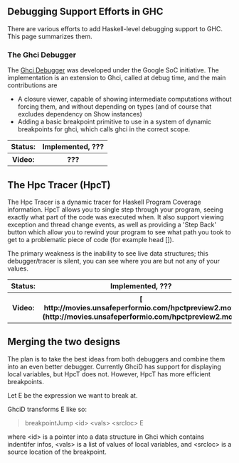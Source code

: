 ## Debugging Support Efforts in GHC



There are various efforts to add Haskell-level debugging support to GHC. This page
summarizes them.


### The Ghci Debugger



The [Ghci Debugger](ghci-debugger) was developed under the Google SoC initiative. The implementation is an extension to Ghci, called at debug time, and the main contributions are


- A closure viewer, capable of showing intermediate computations without forcing them, and without depending on types (and of course that excludes dependency on Show instances)
- Adding a basic breakpoint primitive to use in a system of dynamic breakpoints for ghci, which calls ghci in the correct scope.

<table><tr><th> Status: </th>
<th> Implemented, ??? 
</th></tr>
<tr><th> Video: </th>
<th> ??? 
</th></tr></table>


## The Hpc Tracer (HpcT)



The Hpc Tracer is a dynamic tracer for Haskell Program Coverage information. HpcT allows you to single step
through your program, seeing exactly what part of the code was executed when. It also support viewing exception and thread change events, as well as providing a 'Step Back' button which allow you to rewind your program to see what path you took to get to a problematic piece of code (for example head \[\]).



The primary weakness is the inability to see live data structures; this debugger/tracer is silent, you can see where you are but not any of your values.


<table><tr><th> Status: </th>
<th> Implemented, ??? 
</th></tr>
<tr><th> Video: </th>
<th> [
http://movies.unsafeperformio.com/hpctpreview2.mov](http://movies.unsafeperformio.com/hpctpreview2.mov) 
</th></tr></table>


## Merging the two designs



The plan is to take the best ideas from both debuggers and combine them into an even better debugger. Currently GhciD has support for displaying local variables, but HpcT does not. However, HpcT has more efficient breakpoints.



Let E be the expression we want to break at.



GhciD transforms E like so:


>
>
> breakpointJump \<id\> \<vals\> \<srcloc\> E
>
>


where \<id\> is a pointer into a data structure in Ghci which contains indentifer infos, \<vals\> is a list of values of local variables, and \<srcloc\> is a source location of the breakpoint.


